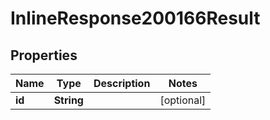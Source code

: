 # InlineResponse200166Result

## Properties
Name | Type | Description | Notes
------------ | ------------- | ------------- | -------------
**id** | **String** |  |  [optional]
